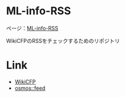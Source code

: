 # ML-info-RSS
ページ：[ML-info-RSS](https://yuji-horiguchi.github.io/ML-info-RSS/)

WikiCFPのRSSをチェックするためのリポジトリ

# Link
- [WikiCFP](http://www.wikicfp.com/cfp/)
- [osmos::feed](https://github.com/osmoscraft/osmosfeed)

